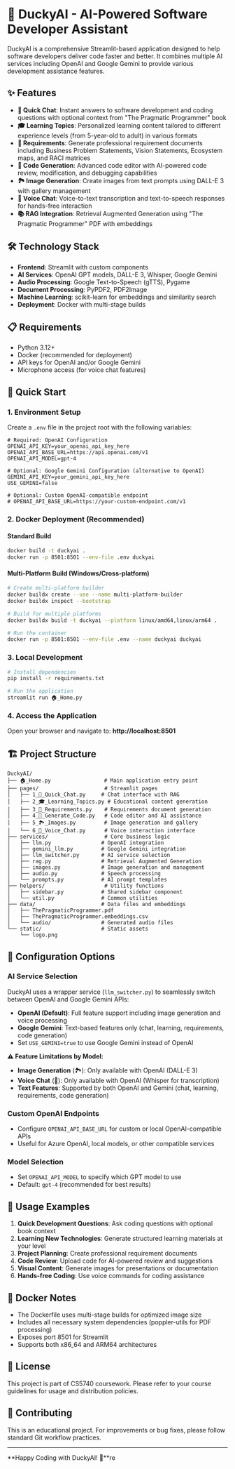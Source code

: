 # 🐥 DuckyAI - AI-Powered Software Developer Assistant

DuckyAI is a comprehensive Streamlit-based application designed to help software developers deliver code faster and better. It combines multiple AI services including OpenAI and Google Gemini to provide various development assistance features.

## ✨ Features

- **💬 Quick Chat**: Instant answers to software development and coding questions with optional context from "The Pragmatic Programmer" book
- **🎓 Learning Topics**: Personalized learning content tailored to different experience levels (from 5-year-old to adult) in various formats
- **📓 Requirements**: Generate professional requirement documents including Business Problem Statements, Vision Statements, Ecosystem maps, and RACI matrices
- **📄 Code Generation**: Advanced code editor with AI-powered code review, modification, and debugging capabilities
- **🏞️ Image Generation**: Create images from text prompts using DALL-E 3 with gallery management
- **🎤 Voice Chat**: Voice-to-text transcription and text-to-speech responses for hands-free interaction
- **📚 RAG Integration**: Retrieval Augmented Generation using "The Pragmatic Programmer" PDF with embeddings

## 🛠️ Technology Stack

- **Frontend**: Streamlit with custom components
- **AI Services**: OpenAI GPT models, DALL-E 3, Whisper, Google Gemini
- **Audio Processing**: Google Text-to-Speech (gTTS), Pygame
- **Document Processing**: PyPDF2, PDF2Image
- **Machine Learning**: scikit-learn for embeddings and similarity search
- **Deployment**: Docker with multi-stage builds

## 📋 Requirements

- Python 3.12+
- Docker (recommended for deployment)
- API keys for OpenAI and/or Google Gemini
- Microphone access (for voice chat features)

## 🚀 Quick Start

### 1. Environment Setup

Create a `.env` file in the project root with the following variables:

```env
# Required: OpenAI Configuration
OPENAI_API_KEY=your_openai_api_key_here
OPENAI_API_BASE_URL=https://api.openai.com/v1
OPENAI_API_MODEL=gpt-4

# Optional: Google Gemini Configuration (alternative to OpenAI)
GEMINI_API_KEY=your_gemini_api_key_here
USE_GEMINI=false

# Optional: Custom OpenAI-compatible endpoint
# OPENAI_API_BASE_URL=https://your-custom-endpoint.com/v1
```

### 2. Docker Deployment (Recommended)

#### Standard Build
```bash
docker build -t duckyai .
docker run -p 8501:8501 --env-file .env duckyai
```

#### Multi-Platform Build (Windows/Cross-platform)
```bash
# Create multi-platform builder
docker buildx create --use --name multi-platform-builder
docker buildx inspect --bootstrap

# Build for multiple platforms
docker buildx build -t duckyai --platform linux/amd64,linux/arm64 .

# Run the container
docker run -p 8501:8501 --env-file .env --name duckyai duckyai
```

### 3. Local Development

```bash
# Install dependencies
pip install -r requirements.txt

# Run the application
streamlit run 🏠_Home.py
```

### 4. Access the Application

Open your browser and navigate to: **http://localhost:8501**

## 🏗️ Project Structure

```
DuckyAI/
├── 🏠_Home.py                 # Main application entry point
├── pages/                     # Streamlit pages
│   ├── 1_💬_Quick_Chat.py     # Chat interface with RAG
│   ├── 2_🎓_Learning_Topics.py # Educational content generation
│   ├── 3_📓_Requirements.py    # Requirements document generation
│   ├── 4_📄_Generate_Code.py   # Code editor and AI assistance
│   ├── 5_🏞️_Images.py         # Image generation and gallery
│   └── 6_🎤_Voice_Chat.py      # Voice interaction interface
├── services/                  # Core business logic
│   ├── llm.py                # OpenAI integration
│   ├── gemini_llm.py         # Google Gemini integration
│   ├── llm_switcher.py       # AI service selection
│   ├── rag.py                # Retrieval Augmented Generation
│   ├── images.py             # Image generation and management
│   ├── audio.py              # Speech processing
│   └── prompts.py            # AI prompt templates
├── helpers/                   # Utility functions
│   ├── sidebar.py            # Shared sidebar component
│   └── util.py               # Common utilities
├── data/                     # Data files and embeddings
│   ├── ThePragmaticProgrammer.pdf
│   ├── ThePragmaticProgrammer.embeddings.csv
│   └── audio/                # Generated audio files
└── static/                   # Static assets
    └── logo.png
```

## 🔧 Configuration Options

### AI Service Selection
DuckyAI uses a wrapper service (`llm_switcher.py`) to seamlessly switch between OpenAI and Google Gemini APIs:

- **OpenAI (Default)**: Full feature support including image generation and voice processing
- **Google Gemini**: Text-based features only (chat, learning, requirements, code generation)
- Set `USE_GEMINI=true` to use Google Gemini instead of OpenAI

**⚠️ Feature Limitations by Model:**
- **Image Generation** (🏞️): Only available with OpenAI (DALL-E 3)
- **Voice Chat** (🎤): Only available with OpenAI (Whisper for transcription)
- **Text Features**: Supported by both OpenAI and Gemini (chat, learning, requirements, code generation)

### Custom OpenAI Endpoints
- Configure `OPENAI_API_BASE_URL` for custom or local OpenAI-compatible APIs
- Useful for Azure OpenAI, local models, or other compatible services

### Model Selection
- Set `OPENAI_API_MODEL` to specify which GPT model to use
- Default: `gpt-4` (recommended for best results)

## 🎯 Usage Examples

1. **Quick Development Questions**: Ask coding questions with optional book context
2. **Learning New Technologies**: Generate structured learning materials at your level
3. **Project Planning**: Create professional requirement documents
4. **Code Review**: Upload code for AI-powered review and suggestions
5. **Visual Content**: Generate images for presentations or documentation
6. **Hands-free Coding**: Use voice commands for coding assistance

## 🐳 Docker Notes

- The Dockerfile uses multi-stage builds for optimized image size
- Includes all necessary system dependencies (poppler-utils for PDF processing)
- Exposes port 8501 for Streamlit
- Supports both x86_64 and ARM64 architectures

## 📝 License

This project is part of CS5740 coursework. Please refer to your course guidelines for usage and distribution policies.

## 🤝 Contributing

This is an educational project. For improvements or bug fixes, please follow standard Git workflow practices.

---

**Happy Coding with DuckyAI! 🐥**re 